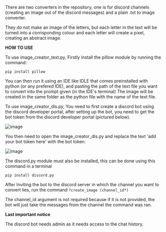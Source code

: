 There are two converters in the repository, one is for discord channels (creating an image out of the discord messages) and a plain .txt to image converter.

They do not make an image of the letters, but each letter in the text will be turned into a corrisponding colour and each letter will create a pixel, creating an abstract image.

**HOW TO USE**

To use image_creator_text.py, Firstly install the pillow module by running the command:

```pip install pillow```

You can then run it using an IDE like IDLE that comes preinstalled with python (or any prefered IDE), and pasting the path of the text file you want to convert into the prompt given (in the IDE's terminal)
The image will be created in the same folder as the python file with the name of the text file.

To use image_creator_dis.py, You need to first create a discord bot using the discord developer portal, after setting up the bot, you need to get the bot token from the discord developer portal (pictured below).

![image](https://github.com/user-attachments/assets/3d266139-3ca2-4439-885a-ac280c04dc5d)

You then need to open the image_creator_dis.py and replace the text 'add your bot token here' with the bot token.

![image](https://github.com/user-attachments/assets/1bb20f06-ee33-4b04-92b0-2f5d47deb195)

The discord.py module must also be installed, this can be done using this command in a terminal

```pip install discord.py```

After Inviting the bot to the discord server in which the channel you want to convert lies, run the command
```?create_image (channel_id*)```

The channel_id argument is not required because if it is not provided, the bot will just take the messages from the channel the command was ran.

**Last important notice**

The discord bot needs admin as it needs access to the chat history.
